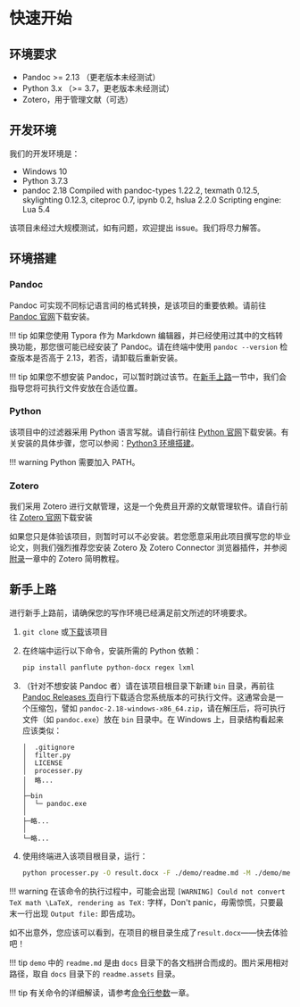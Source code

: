 # 快速开始

## 环境要求

- Pandoc >= 2.13 （更老版本未经测试）
- Python 3.x （>= 3.7，更老版本未经测试）
- Zotero，用于管理文献（可选）

## 开发环境

我们的开发环境是：

- Windows 10
- Python 3.7.3
- pandoc 2.18
  Compiled with pandoc-types 1.22.2, texmath 0.12.5, skylighting 0.12.3,
  citeproc 0.7, ipynb 0.2, hslua 2.2.0
  Scripting engine: Lua 5.4

该项目未经过大规模测试，如有问题，欢迎提出 issue。我们将尽力解答。

## 环境搭建

### Pandoc

Pandoc 可实现不同标记语言间的格式转换，是该项目的重要依赖。请前往 [Pandoc 官网](https://pandoc.org/installing.html)下载安装。

!!! tip
    如果您使用 Typora 作为 Markdown 编辑器，并已经使用过其中的文档转换功能，那您很可能已经安装了 Pandoc。请在终端中使用 `pandoc --version` 检查版本是否高于 2.13，若否，请卸载后重新安装。

!!! tip
    如果您不想安装 Pandoc，可以暂时跳过该节。在[新手上路](#新手上路)一节中，我们会指导您将可执行文件安放在合适位置。

### Python

该项目中的过滤器采用 Python 语言写就。请自行前往 [Python 官网](https://www.python.org/downloads/)下载安装。有关安装的具体步骤，您可以参阅：[Python3 环境搭建](https://www.runoob.com/python3/python3-install.html)。

!!! warning
    Python 需要加入 PATH。

### Zotero

我们采用 Zotero 进行文献管理，这是一个免费且开源的文献管理软件。请自行前往 [Zotero 官网](https://www.zotero.org/download/)下载安装

如果您只是体验该项目，则暂时可以不必安装。若您愿意采用此项目撰写您的毕业论文，则我们强烈推荐您安装 Zotero 及 Zotero Connector 浏览器插件，并参阅[附录](appendix.md)一章中的 Zotero 简明教程。

## 新手上路

进行新手上路前，请确保您的写作环境已经满足前文所述的环境要求。

1. `git clone` 或[下载](https://github.com/Foldblade/XUJC-thesis-markdown/archive/refs/heads/master.zip)该项目
2. 在终端中运行以下命令，安装所需的 Python 依赖：

    ```bash
    pip install panflute python-docx regex lxml
    ```

3. （针对不想安装 Pandoc 者）请在该项目根目录下新建 `bin` 目录，再前往 [Pandoc Releases 页](https://github.com/jgm/pandoc/releases)自行下载适合您系统版本的可执行文件。这通常会是一个压缩包，譬如 `pandoc-2.18-windows-x86_64.zip`，请在解压后，将可执行文件（如 `pandoc.exe`）放在 `bin` 目录中。在 Windows 上，目录结构看起来应该类似：

    ```
    │  .gitignore
    │  filter.py
    │  LICENSE
    │  processer.py
    │  略...
    │
    ├─bin
    │  └─ pandoc.exe
    │
    ├─略...
    │
    └─略...
    ```

4. 使用终端进入该项目根目录，运行：

    ```bash
    python processer.py -O result.docx -F ./demo/readme.md -M ./demo/metadata.yaml -B ./demo/ref.bib
    ```

!!! warning
    在该命令的执行过程中，可能会出现 `[WARNING] Could not convert TeX math \LaTeX, rendering as TeX:` 字样，Don't panic，毋需惊慌，只要最末一行出现 `Output file:` 即告成功。

如不出意外，您应该可以看到，在项目的根目录生成了`result.docx`——快去体验吧！

!!! tip
    `demo` 中的 `readme.md` 是由 `docs` 目录下的各文档拼合而成的。图片采用相对路径，取自 `docs` 目录下的 `readme.assets` 目录。

!!! tip
    有关命令的详细解读，请参考[命令行参数](command-line.md)一章。
